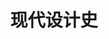 ---
pageName: examination
title: 现代设计史
period: 2020年10月
courseID: "05424"
description: 注意事项：<br />1. 本试卷分为两部分，第一部分为选择题，第二部分为非选择题。<br />2. 应考者必须按试题顺序在答题卡指定位置上作答，答在试卷上无效。<br />3. 涂写部分、画图部分必须使用2B铅笔，书写部分必须使用黑色字迹签字笔。
sections:
  - title: 选择题
    topics:
      - title: 单项选择题：本大题共 20 小题，每小题 1 分，共 20 分。在每小题列出的备选项中只有一项是最符合题目要求的，请将其选出。
        questions:
          - title: 工业革命源于
            type: radio
            options:
              - answer: 英国
                isTrue: false
              - answer: 美国
                isTrue: false
              - answer: 德国
                isTrue: false
              - answer: 法国
                isTrue: false
          - title: 现代设计史上的第一个设计改革运动是
            type: radio
            options:
              - answer: 工艺美术运动
                isTrue: false
              - answer: 新艺术运动
                isTrue: false
              - answer: 装饰艺术运动
                isTrue: false
              - answer: 现代主义运动
                isTrue: false
          - title: 较早具有影响的工艺美术风格平面设计代表是由马克穆多的“世纪行会”出版的
            type: radio
            options:
              - answer: 《东方杂志》
                isTrue: false
              - answer: 《玩具马》
                isTrue: false
              - answer: 《工作室》
                isTrue: false
              - answer: 《科学·工艺·美术》
                isTrue: false
          - title: 佛兰克·赖特，是美国什么运动的干将？
            type: radio
            options:
              - answer: 装饰艺术
                isTrue: false
              - answer: 新艺术
                isTrue: false
              - answer: 工艺美术
                isTrue: false
              - answer: 现代主义
                isTrue: false
          - title: “新艺术”运动名称的提出者是
            type: radio
            options:
              - answer: 盖拉德
                isTrue: false
              - answer: 德方列
                isTrue: false
              - answer: 萨穆尔
                isTrue: false
              - answer: 卡拉宾
                isTrue: false
          - title: 西班牙“新艺术”运动的代表人物是
            type: radio
            options:
              - answer: 汉斯
                isTrue: false
              - answer: 拉斯金
                isTrue: false
              - answer: 科布西耶
                isTrue: false
              - answer: 高蒂
                isTrue: false
          - title: 德国的“青年风格”与奥地利的“分离派”都是从哪个运动中发展起来的？
            type: radio
            options:
              - answer: 装饰艺术
                isTrue: false
              - answer: 新艺术
                isTrue: false
              - answer: 工艺美术
                isTrue: false
              - answer: 现代主义
                isTrue: false
          - title: 可可夏耐尔是法国什么运动中的服装设计师？
            type: radio
            options:
              - answer: 装饰艺术运动
                isTrue: false
              - answer: 新艺术运动
                isTrue: false
              - answer: 工艺美术运动
                isTrue: false
              - answer: 风格派运动
                isTrue: false
          - title: 现代建筑产生以来坚持面向大众的基本立场，实现了奥地利建筑家阿道夫·鲁斯提出的
            type: radio
            options:
              - answer: 装饰即设计
                isTrue: false
              - answer: 装饰即罪恶
                isTrue: false
              - answer: 无装饰
                isTrue: false
              - answer: 反装饰
                isTrue: false
          - title: “施罗德住宅”的设计者是
            type: radio
            options:
              - answer: 里特维特
                isTrue: false
              - answer: 米斯
                isTrue: false
              - answer: 柯布西耶
                isTrue: false
              - answer: 蒙德里安
                isTrue: false
          - title: “落水住宅”的设计师是
            type: radio
            options:
              - answer: 赖特
                isTrue: false
              - answer: 科布西耶
                isTrue: false
              - answer: 贝律铭
                isTrue: false
              - answer: 米斯
                isTrue: false
          - title: 包豪斯的第二任校长是
            type: radio
            options:
              - answer: 格罗佩斯
                isTrue: false
              - answer: 迈耶
                isTrue: false
              - answer: 米斯
                isTrue: false
              - answer: 依顿
                isTrue: false
          - title: 哪位设计师于 1925 年设计了世界上第一把钢管椅子——瓦西里钢管椅？
            type: radio
            options:
              - answer: 马谢·布鲁尔
                isTrue: false
              - answer: 拜耶
                isTrue: false
              - answer: 阿尔柏斯
                isTrue: false
              - answer: 朱斯特·史密特
                isTrue: false
          - title: 设计师罗维设计生涯的转折点是
            type: radio
            options:
              - answer: 改良了“格斯特纳”复印机
                isTrue: false
              - answer: 可口可乐标志设计
                isTrue: false
              - answer: 太空实验室
                isTrue: false
              - answer: “冰点”冰箱设计
                isTrue: false
          - title: 使工业设计制度化进程在美国得以发展的公司是
            type: radio
            options:
              - answer: 奥利维蒂公司
                isTrue: false
              - answer: IBM 公司
                isTrue: false
              - answer: 布劳恩公司
                isTrue: false
              - answer: 通用电气公司
                isTrue: false
          - title: 德国包豪斯发起的现代主义设计运动到美国之后转变为
            type: radio
            options:
              - answer: 国际主义风格
                isTrue: false
              - answer: 后现代主义风格
                isTrue: false
              - answer: 新古典主义风格
                isTrue: false
              - answer: 高科技风格
                isTrue: false
          - title: 战后作为对国际主义建筑风格的回应，在平面设计上出现了
            type: radio
            options:
              - answer: 德国国际主义风格
                isTrue: false
              - answer: 美国国际主义风格
                isTrue: false
              - answer: 瑞士国际主义风格
                isTrue: false
              - answer: 日本国际主义风格
                isTrue: false
          - title: 因设计PH系列灯具而体现了斯堪的纳维亚工业设计特色的设计家是
            type: radio
            options:
              - answer: 博森
                isTrue: false
              - answer: 汉宁森
                isTrue: false
              - answer: 简森
                isTrue: false
              - answer: 雅科布森
                isTrue: false
          - title: 美国设计的风格特征包括：实用性、多元化、折衷主义和
            type: radio
            options:
              - answer: 精英化
                isTrue: false
              - answer: 理性主义
                isTrue: false
              - answer: 有机性
                isTrue: false
              - answer: 商业化
                isTrue: false
          - title: 香港中国银行大楼的设计者是
            type: radio
            options:
              - answer: 科布西耶
                isTrue: false
              - answer: 高蒂
                isTrue: false
              - answer: 赖特
                isTrue: false
              - answer: 贝聿铭
                isTrue: false
  - title: 非选择题
    topics:
      - title: 填空题：本大题共10空，每空1分，共10分。
        questions:
          - title: 西班牙在新艺术运动中的杰出代表人物是________，其一生最重要的建筑设计是至今仍没有完成的________。
            type: text
            answer:
          - title: 好莱坞风格重要的代表作品是________剧院和________剧院。
            type: text
            answer:
          - title: 俄国构成主义的代表作“第三国际塔”的设计者是________；海报“红楔子攻打白色”的设计者是________。
            type: text
            answer:
          - title: 《为真实世界的设计》是理论家________撰写的，他的国籍是________。
            type: text
            answer:
          - title: 后现代代表人物温图利的著作有《________》与《________》。
            type: text
            answer:
      - title: 判断改错题：本大题共 5 小题，每小题 4 分，共 20 分。判断下列各题划线处的正误，在“答题卡”的试题序号后，正确的划上 “√”，错误的划上 “X”，并改正划线处的错误。
        questions:
          - title: 现代设计的第一次改良运动“工艺美术运动”明确<u>主张机械化生产</u>。
            type: yesOrNo
            isTrue: false
            answer:
          - title: “德国设计之父”是<u>贝伦斯</u>。
            type: yesOrNo
            isTrue: false
            answer:
          - title: 美国竞争激烈的商业市场上，设计遵循的原则是<u>“形式追随功能”</u>。
            type: yesOrNo
            isTrue: false
            answer:
          - title: 二战后设计上的一个重大的转折是<u>塑料</u>取代了金属材料。
            type: yesOrNo
            isTrue: false
            answer:
          - title: 战后德国成立了乌尔姆设计学院逐渐形成了德国的<u>新功能主义</u>。
            type: yesOrNo
            isTrue: false
            answer:
      - title: 简答题：本大题共 5 小题，每小题 6 分，共 30 分。
        questions:
          - title: 简述高科技风格的特点。
            type: textarea
            answer:
          - title: 简述德国工业同盟的宗旨。
            type: textarea
            answer:
          - title: 简述乌尔姆设计学院。
            type: textarea
            answer:
          - title: 列举三个罗维的代表作品。
            type: textarea
            answer:
          - title: 简述朗香教堂的设计特点。
            type: textarea
            answer:
      - title: 论述题：本大题共 2 小题，每小题 10 分，共 20 分。
        questions:
          - title: 试述有计划废止制度的内容、作用及其后果
            type: textarea
            answer:
          - title: 试述工艺美术运动主要参与国家的代表人物及其作品。
            type: textarea
            answer:
---